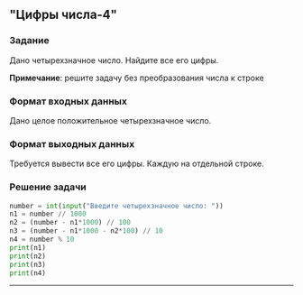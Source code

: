 ## "Цифры числа-4"

### Задание

Дано четырехзначное число. Найдите все его цифры.

**Примечание**: решите задачу без преобразования числа к строке

### Формат входных данных

Дано целое положительное четырехзначное число.

### Формат выходных данных

Требуется вывести все его цифры. Каждую на отдельной строке.

### Решение задачи

```python
number = int(input("Введите четырехзначное число: "))
n1 = number // 1000
n2 = (number - n1*1000) // 100
n3 = (number - n1*1000 - n2*100) // 10
n4 = number % 10
print(n1)
print(n2)
print(n3)
print(n4)
```

---

